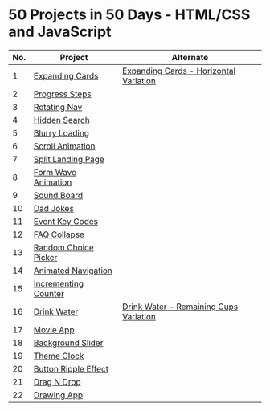 # 50 Projects in 50 Days - HTML/CSS and JavaScript

| No. | Project                                                                                                   | Alternate                                                                                                                         |
| --- | --------------------------------------------------------------------------------------------------------- | --------------------------------------------------------------------------------------------------------------------------------- |
| 1   | [Expanding Cards](https://github.com/PaulMFleming/50Projects50Days/tree/master/expanding-cards)           | [Expanding Cards - Horizontal Variation](https://github.com/PaulMFleming/50Projects50Days/tree/master/expanding-cards-horizontal) |
| 2   | [Progress Steps](https://github.com/PaulMFleming/50Projects50Days/tree/master/progress-steps)             |
| 3   | [Rotating Nav](https://github.com/PaulMFleming/50Projects50Days/tree/master/rotating_navigation)          |
| 4   | [Hidden Search](https://github.com/PaulMFleming/50Projects50Days/tree/master/hidden_search_widget)        |
| 5   | [Blurry Loading](https://github.com/PaulMFleming/50Projects50Days/tree/master/blurry-loading)             |
| 6   | [Scroll Animation](https://github.com/PaulMFleming/50Projects50Days/tree/master/scroll-animation)         |
| 7   | [Split Landing Page](https://github.com/PaulMFleming/50Projects50Days/tree/master/split-landing-page)     |
| 8   | [Form Wave Animation](https://github.com/PaulMFleming/50Projects50Days/tree/master/form-wave-animation)   |
| 9   | [Sound Board](https://github.com/PaulMFleming/50Projects50Days/tree/master/sound-board)                   |
| 10  | [Dad Jokes](https://github.com/PaulMFleming/50Projects50Days/tree/master/dad-jokes)                       |
| 11  | [Event Key Codes](https://github.com/PaulMFleming/50Projects50Days/tree/master/event-key-codes)           |
| 12  | [FAQ Collapse](https://github.com/PaulMFleming/50Projects50Days/tree/master/faq-collapse)                 |
| 13  | [Random Choice Picker](https://github.com/PaulMFleming/50Projects50Days/tree/master/random-choice-picker) |
| 14  | [Animated Navigation](https://github.com/PaulMFleming/50Projects50Days/tree/master/animated-navigation)   |
| 15  | [Incrementing Counter](https://github.com/PaulMFleming/50Projects50Days/tree/master/incrementing-counter) |
| 16  | [Drink Water](https://github.com/PaulMFleming/50Projects50Days/tree/master/drink-water)                   | [Drink Water - Remaining Cups Variation](https://github.com/PaulMFleming/50Projects50Days/tree/master/drink-water-cups-remain)    |
| 17  | [Movie App](https://github.com/PaulMFleming/50Projects50Days/tree/master/movie-app)                       |
| 18  | [Background Slider](https://github.com/PaulMFleming/50Projects50Days/tree/master/background-slider)       |
| 19  | [Theme Clock](https://github.com/PaulMFleming/50Projects50Days/tree/master/theme-clock)                   |
| 20  | [Button Ripple Effect](https://github.com/PaulMFleming/50Projects50Days/tree/master/button-ripple-effect) |
| 21  | [Drag N Drop](https://github.com/PaulMFleming/50Projects50Days/tree/master/drag-n-drop)                   |
| 22  | [Drawing App](https://github.com/PaulMFleming/50Projects50Days/tree/master/drawing-app)                   |
